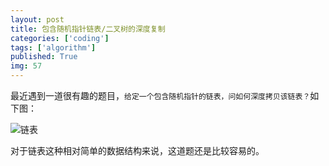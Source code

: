 ```yaml
---
layout: post
title: 包含随机指针链表/二叉树的深度复制
categories: ['coding']
tags: ['algorithm']
published: True
img: 57
---
```


最近遇到一道很有趣的题目，`给定一个包含随机指针的链表，问如何深度拷贝该链表？`如下图：

![链表](http://www.cppblog.com/images/cppblog_com/yuech/3.jpg)

对于链表这种相对简单的数据结构来说，这道题还是比较容易的。